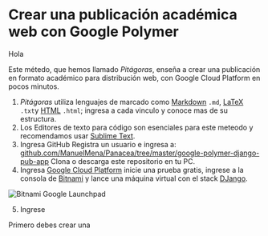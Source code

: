 # Crear una publicación académica web con Google Polymer

Hola

Este métedo, que hemos llamado *Pitágoras*, enseña a crear una publicación en formato académico para distribución web, con Google Cloud Platform en pocos minutos.

1. *Pitágoras* utiliza lenguajes de marcado como [Markdown](https://es.wikipedia.org/wiki/Markdown) ```.md```, [LaTeX](https://es.wikipedia.org/wiki/LaTeX) ```.txt```y [HTML](https://es.wikipedia.org/wiki/HTML) ```.html```; ingresa a cada vinculo y conoce mas de su estructura.
2. Los Editores de texto para código son esenciales para este meteodo y recomendamos usar [Sublime Text](https://www.sublimetext.com/).
3. Ingresa GitHub Registra un usuario e ingresa a: [github.com/ManuelMena/Panacea/tree/master/google-polymer-django-pub-app](https://github.com/ManuelMena/Panacea/tree/master/google-polymer-django-pub-app) Clona o descarga este repositorio en tu PC.
4. Ingresa [Google Cloud Platform](https://cloud.google.com/) inicie una prueba gratis, ingrese a la consola de [Bitnami](https://bitnami.com/) y lance una máquina virtual con el stack [DJango](https://bitnami.com/stack/django).

![Bitnami Google Launchpad](https://storage.googleapis.com/panaceaapp/bitnamigooglelaunchpad.png)

5. Ingrese 






Primero debes crear una 
